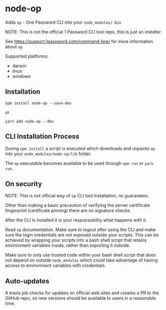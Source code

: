 # node-op

Adds `op` - One Password CLI into your `node_modules/.bin`

NOTE: This is not the official 1 Password CLI tool repo, this is just an installer

See https://support.1password.com/command-line/ for more information about `op`

Supported platforms:

- darwin
- linux
- windows

## Installation

```
npm install node-op --save-dev
```
or
```
yarn add node-op --dev
```

## CLI Installation Process

During `npm install` a script is executed which downloads and unpacks `op` into your `node_modules/node-op/lib` folder.

The `op` executable becomes available to be used through `npm run` or `yarn run`.

## On security

NOTE: This is not official way of `op` CLI tool installation, no guarantees.

Other than making a basic precaution of verifying the server certificate fingerprint (certificate pinning) there are no signature checks.

After the CLI is installed it is your responsobility what happens with it.

Read `op` documentation. Make sure to logout after using the CLI and make sure the login credentials are not exposed outside your scripts. This can be achieved by wrapping your scripts into a bash shell script that retains environment variables inside, rather than exporting it outside.

Make sure to only use trusted code within your bash shell script that does not depend on outside `node_modules` which could take advantage of having access to environment variables with credentials.

## Auto-updates

A travis job checks for updates on official web sites and creates a PR to the GitHub repo, so new versions should be available to users in a reasonable time.
